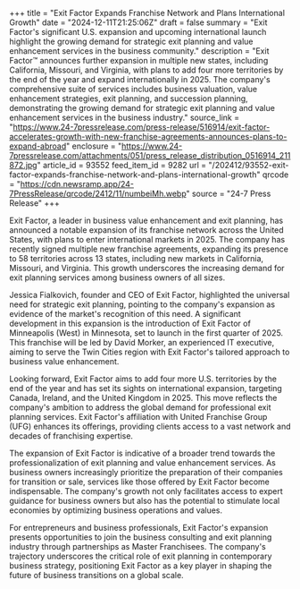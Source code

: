 +++
title = "Exit Factor Expands Franchise Network and Plans International Growth"
date = "2024-12-11T21:25:06Z"
draft = false
summary = "Exit Factor's significant U.S. expansion and upcoming international launch highlight the growing demand for strategic exit planning and value enhancement services in the business community."
description = "Exit Factor™ announces further expansion in multiple new states, including California, Missouri, and Virginia, with plans to add four more territories by the end of the year and expand internationally in 2025. The company's comprehensive suite of services includes business valuation, value enhancement strategies, exit planning, and succession planning, demonstrating the growing demand for strategic exit planning and value enhancement services in the business industry."
source_link = "https://www.24-7pressrelease.com/press-release/516914/exit-factor-accelerates-growth-with-new-franchise-agreements-announces-plans-to-expand-abroad"
enclosure = "https://www.24-7pressrelease.com/attachments/051/press_release_distribution_0516914_211872.jpg"
article_id = 93552
feed_item_id = 9282
url = "/202412/93552-exit-factor-expands-franchise-network-and-plans-international-growth"
qrcode = "https://cdn.newsramp.app/24-7PressRelease/qrcode/2412/11/numbeiMh.webp"
source = "24-7 Press Release"
+++

<p>Exit Factor, a leader in business value enhancement and exit planning, has announced a notable expansion of its franchise network across the United States, with plans to enter international markets in 2025. The company has recently signed multiple new franchise agreements, expanding its presence to 58 territories across 13 states, including new markets in California, Missouri, and Virginia. This growth underscores the increasing demand for exit planning services among business owners of all sizes.</p><p>Jessica Fialkovich, founder and CEO of Exit Factor, highlighted the universal need for strategic exit planning, pointing to the company's expansion as evidence of the market's recognition of this need. A significant development in this expansion is the introduction of Exit Factor of Minneapolis (West) in Minnesota, set to launch in the first quarter of 2025. This franchise will be led by David Morker, an experienced IT executive, aiming to serve the Twin Cities region with Exit Factor's tailored approach to business value enhancement.</p><p>Looking forward, Exit Factor aims to add four more U.S. territories by the end of the year and has set its sights on international expansion, targeting Canada, Ireland, and the United Kingdom in 2025. This move reflects the company's ambition to address the global demand for professional exit planning services. Exit Factor's affiliation with United Franchise Group (UFG) enhances its offerings, providing clients access to a vast network and decades of franchising expertise.</p><p>The expansion of Exit Factor is indicative of a broader trend towards the professionalization of exit planning and value enhancement services. As business owners increasingly prioritize the preparation of their companies for transition or sale, services like those offered by Exit Factor become indispensable. The company's growth not only facilitates access to expert guidance for business owners but also has the potential to stimulate local economies by optimizing business operations and values.</p><p>For entrepreneurs and business professionals, Exit Factor's expansion presents opportunities to join the business consulting and exit planning industry through partnerships as Master Franchisees. The company's trajectory underscores the critical role of exit planning in contemporary business strategy, positioning Exit Factor as a key player in shaping the future of business transitions on a global scale.</p>